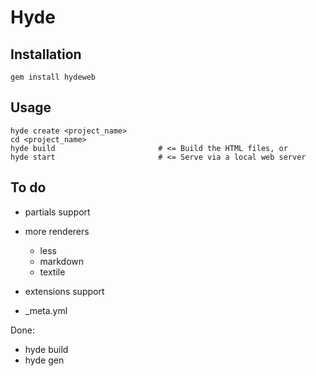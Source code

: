 Hyde
====

Installation
------------

    gem install hydeweb

Usage
-----

    hyde create <project_name> 
    cd <project_name>
    hyde build                       # <= Build the HTML files, or
    hyde start                       # <= Serve via a local web server

To do
-----

 - partials support
 - more renderers
   - less
   - markdown
   - textile

 - extensions support

 - _meta.yml 

Done:

 - hyde build
 - hyde gen

